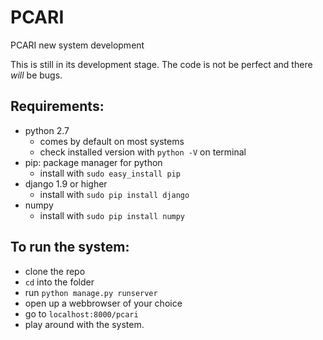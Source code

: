 # PCARI
PCARI new system development

This is still in its development stage. The code is not be perfect and there *will* be bugs.

## Requirements:

- python 2.7
  - comes by default on most systems
  - check installed version with `python -V` on terminal
- pip: package manager for python
  - install with `sudo easy_install pip`
- django 1.9 or higher
  - install with `sudo pip install django`
- numpy
  - install with `sudo pip install numpy`

## To run the system:
- clone the repo
- `cd` into the folder
- run `python manage.py runserver`
- open up a webbrowser of your choice
- go to `localhost:8000/pcari`
- play around with the system.